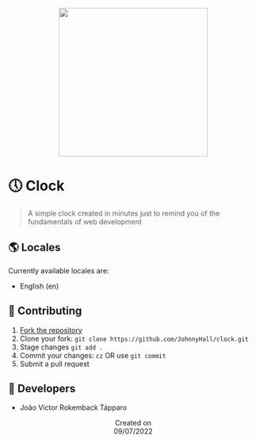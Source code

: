 <p align="center">
  <img src="https://i.imgur.com/b9K9j8j.png" height='300'/>
</p>

# 🕔 Clock
> A simple clock created in minutes just to remind you of the fundamentals of web development
  
## 🌎 Locales
Currently available locales are:
- English (en)

## 🤝 Contributing
1. [Fork the repository](https://github.com/JohnnyHall/clock/)
2. Clone your fork: `git clone https://github.com/JohnnyHall/clock.git`
3. Stage changes `git add .`
4. Commit your changes: `cz` OR use `git commit`
5. Submit a pull request

## 👤 Developers
 - João Victor Rokemback Tápparo

<p align="center">
  Created on <br>
  09/07/2022
</p>
